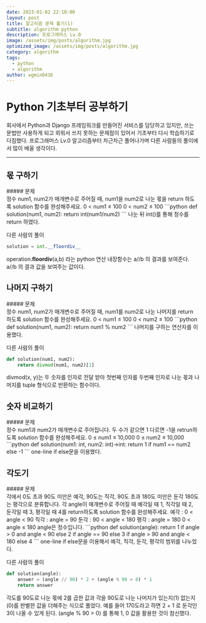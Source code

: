 ```yaml
---
date: 2023-01-02 22:10:00
layout: post
title: 알고리즘 문제 풀기(1)
subtitle: algorithm python
description: 프로그래머스 Lv.0
image: /assets/img/posts/algorithm.jpg
optimized_image: /assets/img/posts/algorithm.jpg
category: algorithm
tags:
  - python
  - algorithm
author: wgmin0416
---
```

Python 기초부터 공부하기
===
회사에서 Python과 Django 프레임워크를 만들어진 서비스를 담당하고 있지만, 쓰는 문법만 사용하게 되고 외워서 쓰지 못하는 문제점이 있어서
기초부터 다시 학습하기로 다짐했다. 프로그래머스 Lv.0 알고리즘부터 차근차근 풀어나가며 다른 사람들의 풀이에서 많이 배울 생각이다.

***

<h2>몫 구하기</h2> 
##### 문제<br>
정수 num1, num2가 매개변수로 주어질 때, num1을 num2로 나눈 몫을 return 하도록 solution 함수를 완성해주세요.
0 < num1 ≤ 100
0 < num2 ≤ 100
```python
def solution(num1, num2):
    return int(num1/num2)
```
나눈 뒤 int()를 통해 정수를 return 하였다.

다른 사람의 풀이
```python
solution = int.__floordiv__
```
operation.__floordiv__(a,b) 라는 python 연산 내장함수는 a//b 의 결과를 보여준다.
a//b 의 결과 값을 보여주는 값이다.

<h2>나머지 구하기</h2>
##### 문제<br>
정수 num1, num2가 매개변수로 주어질 때, num1를 num2로 나눈 나머지를 return 하도록 solution 함수를 완성해주세요.
0 < num1 ≤ 100
0 < num2 ≤ 100
```python
def solution(num1, num2):
    return num1 % num2
```
나머지를 구하는 연산자를 이용했다.

다른 사람의 풀이
```python
def solution(num1, num2):
    return divmod(num1, num2)[1]
```
divmod(x, y)는 두 숫자를 인자로 전달 받아 첫번째 인자를 두번째 인자로 나눈 몫과 나머지를 tuple 형식으로 반환하는 함수이다.

<h2>숫자 비교하기</h2>
##### 문제<br>
정수 num1과 num2가 매개변수로 주어집니다. 두 수가 같으면 1 다르면 -1을 retrun하도록 solution 함수를 완성해주세요.
0 ≤ num1 ≤ 10,000
0 ≤ num2 ≤ 10,000
```python
def solution(num1: int, num2: int)->int:
    return 1 if num1 == num2 else -1
```
one-line if else문을 이용했다.

<h2>각도기</h2>
##### 문제<br>
각에서 0도 초과 90도 미만은 예각, 90도는 직각, 90도 초과 180도 미만은 둔각 180도는 평각으로 분류합니다. 
각 angle이 매개변수로 주어질 때 예각일 때 1, 직각일 때 2, 둔각일 때 3, 평각일 때 4를 return하도록 solution 함수를 완성해주세요.
예각 : 0 < angle < 90
직각 : angle = 90
둔각 : 90 < angle < 180
평각 : angle = 180
0 < angle ≤ 180
angle은 정수입니다.
```python
def solution(angle):
    return 1 if angle > 0 and angle < 90 else 2 if angle == 90 else 3 if angle > 90 and angle < 180 else 4
```
one-line if else문을 이용해서 예각, 직각, 둔각, 평각의 범위를 나누었다.

다른 사람의 풀이
```python
def solution(angle):
    answer = (angle // 90) * 2 + (angle % 90 > 0) * 1
    return answer
```
각도를 90도로 나눈 몫에 2를 곱한 값과 각을 90도로 나눈 나머지가 있는지(1) 없는지(0)를 판별한 값을 더해주는 식으로 풀었다.
예를 들어 170도라고 하면 2 + 1 로 둔각인 3이 나올 수 있게 된다.
(angle % 90 > 0) 를 통해 1, 0 값을 활용한 것이 참신했다.